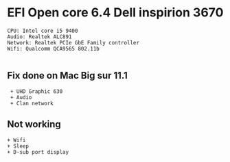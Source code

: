 # EFI Open core 6.4 Dell inspirion 3670

```
CPU: Intel core i5 9400
Audio: Realtek ALC891
Network: Realtek PCIe GbE Family controller
Wifi: Qualcomm QCA9565 802.11b


```
## Fix done on Mac Big sur 11.1
```
 + UHD Graphic 630
 + Audio
 + Clan network
```
## Not working

```
+ Wifi
+ Sleep
+ D-sub port display
```
